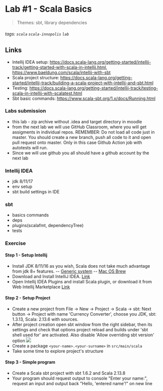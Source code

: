 # Lab #1 - Scala Basics
>Themes: sbt, library dependencies

###### tags: `scala` `scala-innopolis` `lab`

## Links
- Intellij IDEA setup: https://docs.scala-lang.org/getting-started/intellij-track/getting-started-with-scala-in-intellij.html, https://www.baeldung.com/scala/intellij-with-sbt
- Scala project structure: https://docs.scala-lang.org/getting-started/intellij-track/building-a-scala-project-with-intellij-and-sbt.html
- Testing: https://docs.scala-lang.org/getting-started/intellij-track/testing-scala-in-intellij-with-scalatest.html
- Sbt basic commands: https://www.scala-sbt.org/1.x/docs/Running.html

### Labs submission
- this lab - zip archive without .idea and target directory in moodle
- from the next lab we will use GitHub Classroom, where you will get assigments in individual repos. REMEMBER: Do not load all code just in master. You should create a new branch, push all code to it and open pull request onto master. Only in this case Github Action job with autotests will run.
- Since we will use github you all should have a github account by the next lab

### Intellij IDEA
- jdk 8/11/17
- env setup
- sbt build settings in IDE

### sbt
- basics commands
- deps
- plugins(scalafmt, dependencyTree)
- tests

### Exercise
#### Step 1 - Setup Intellij
- Install JDK 8/11/16 as you wish, Scala does not take much advantage from jdk 8+ features.
  -- [Generic system](https://openjdk.java.net/install/)
  -- [Mac OS Brew](https://formulae.brew.sh/formula/openjdk)
- Download and Install IntelliJ IDEA. [Link](https://www.jetbrains.com/idea/download/)
- Open Intellij IDEA Plugins and install Scala plugin, or download it from Web Intellij Marketplace [Link](https://plugins.jetbrains.com/plugin/1347-scala)

#### Step 2 - Setup Project
- Create a new project from File -> New -> Project -> Scala -> sbt: Next button -> Project with name 'Currency Converter', choose you JDK, sbt: 1.3.13, Scala: 2.13.6 with sources.
- After project creation open sbt window from the right sidebar, then its settings and check that options project reload and builds under 'sbt shell used for' are activated. Also disable 'Allow overriding sbt version' option
  ![](https://i.imgur.com/l9ARde1.png)
- Create a package `<your-name>.<your-surname>` in `src/main/scala`
- Take some time to explore project's structure

#### Step 3 - Simple program
- Create a Scala sbt project with sbt 1.6.2 and Scala 2.13.8
- Your program should request output to console "Enter your name:", request an input and output back "Hello, 'entered name'!" on new line